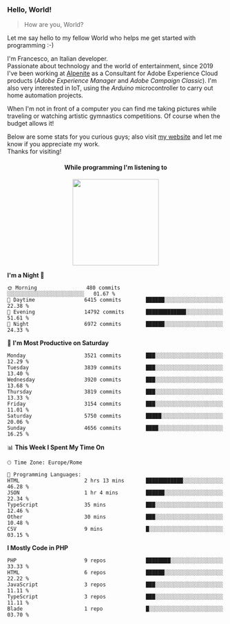 ### Hello, World!

> How are you, World?

Let me say hello to my fellow World who helps me get started with programming :-)

I'm Francesco, an Italian developer.  
Passionate about technology and the world of entertainment, since 2019 I've been working at [Alpenite](https://www.alpenite.com) as a Consultant for Adobe Experience Cloud products (*Adobe Experience Manager* and *Adobe Campaign Classic*). I'm also very interested in IoT, using the *Arduino* microcontroller to carry out home automation projects.

When I'm not in front of a computer you can find me taking pictures while traveling or watching artistic gymnastics competitions. Of course when the budget allows it!

Below are some stats for you curious guys; also visit [my website](https://www.francescorega.eu) and let me know if you appreciate my work.  
Thanks for visiting!

<div align="center">
  <h4>While programming I'm listening to</h4>
  <a href="https://apps.francescorega.eu/now-playing/11147232609" target="_blank"><img src="https://apps.francescorega.eu/now-playing/11147232609" width="200"></a>
</div>

<!--START_SECTION:waka-->
**I'm a Night 🦉** 

```text
🌞 Morning                480 commits         ░░░░░░░░░░░░░░░░░░░░░░░░░   01.67 % 
🌆 Daytime                6415 commits        ██████░░░░░░░░░░░░░░░░░░░   22.38 % 
🌃 Evening                14792 commits       █████████████░░░░░░░░░░░░   51.61 % 
🌙 Night                  6972 commits        ██████░░░░░░░░░░░░░░░░░░░   24.33 % 
```
📅 **I'm Most Productive on Saturday** 

```text
Monday                   3521 commits        ███░░░░░░░░░░░░░░░░░░░░░░   12.29 % 
Tuesday                  3839 commits        ███░░░░░░░░░░░░░░░░░░░░░░   13.40 % 
Wednesday                3920 commits        ███░░░░░░░░░░░░░░░░░░░░░░   13.68 % 
Thursday                 3819 commits        ███░░░░░░░░░░░░░░░░░░░░░░   13.33 % 
Friday                   3154 commits        ███░░░░░░░░░░░░░░░░░░░░░░   11.01 % 
Saturday                 5750 commits        █████░░░░░░░░░░░░░░░░░░░░   20.06 % 
Sunday                   4656 commits        ████░░░░░░░░░░░░░░░░░░░░░   16.25 % 
```


📊 **This Week I Spent My Time On** 

```text
🕑︎ Time Zone: Europe/Rome

💬 Programming Languages: 
HTML                     2 hrs 13 mins       ████████████░░░░░░░░░░░░░   46.28 % 
JSON                     1 hr 4 mins         ██████░░░░░░░░░░░░░░░░░░░   22.34 % 
TypeScript               35 mins             ███░░░░░░░░░░░░░░░░░░░░░░   12.46 % 
Other                    30 mins             ███░░░░░░░░░░░░░░░░░░░░░░   10.48 % 
CSV                      9 mins              █░░░░░░░░░░░░░░░░░░░░░░░░   03.15 % 
```

**I Mostly Code in PHP** 

```text
PHP                      9 repos             ████████░░░░░░░░░░░░░░░░░   33.33 % 
HTML                     6 repos             ██████░░░░░░░░░░░░░░░░░░░   22.22 % 
JavaScript               3 repos             ███░░░░░░░░░░░░░░░░░░░░░░   11.11 % 
TypeScript               3 repos             ███░░░░░░░░░░░░░░░░░░░░░░   11.11 % 
Blade                    1 repo              █░░░░░░░░░░░░░░░░░░░░░░░░   03.70 % 
```




<!--END_SECTION:waka-->
